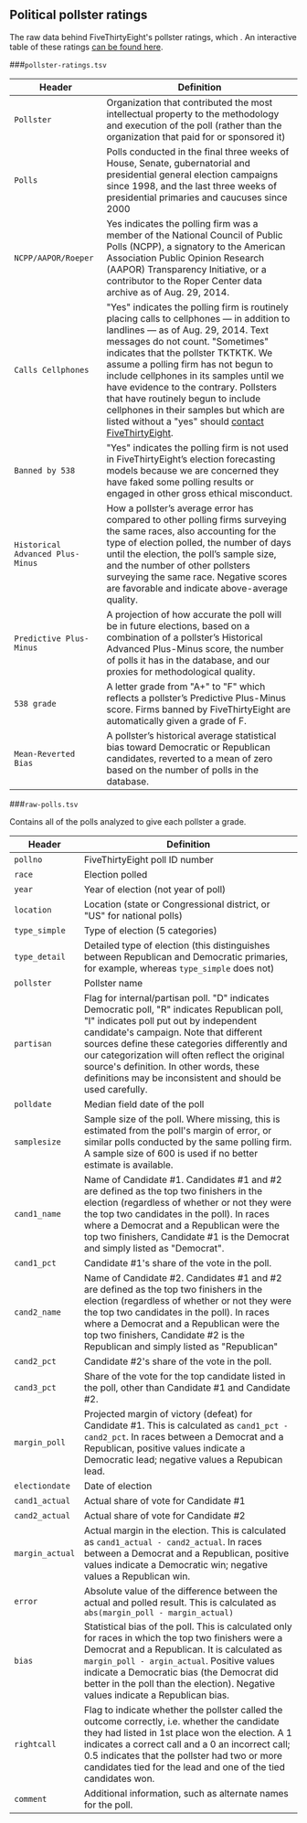 ## Political pollster ratings

The raw data behind FiveThirtyEight's pollster ratings, which . An interactive table of these ratings [can be found here]().

###`pollster-ratings.tsv`

Header | Definition
---|---------
`Pollster` | Organization that contributed the most intellectual property to the methodology and execution of the poll (rather than the organization that paid for or sponsored it)
`Polls` | Polls conducted in the final three weeks of House, Senate, gubernatorial and presidential general election campaigns since 1998, and the last three weeks of presidential primaries and caucuses since 2000
`NCPP/AAPOR/Roeper` | Yes indicates the polling firm was a member of the National Council of Public Polls (NCPP), a signatory to the American Association Public Opinion Research (AAPOR) Transparency Initiative, or a contributor to the Roper Center data archive as of Aug. 29, 2014.
`Calls Cellphones` | "Yes" indicates the polling firm is routinely placing calls to cellphones — in addition to landlines — as of Aug. 29, 2014. Text messages do not count. "Sometimes" indicates that the pollster TKTKTK. We assume a polling firm has not begun to include cellphones in its samples until we have evidence to the contrary. Pollsters that have routinely begun to include cellphones in their samples but which are listed without a "yes" should [contact FiveThirtyEight](mailto:contact@fivethirtyeight.com).
`Banned by 538` | "Yes" indicates the polling firm is not used in FiveThirtyEight’s election forecasting models because we are concerned they have faked some polling results or engaged in other gross ethical misconduct.
`Historical Advanced Plus-Minus` | How a pollster’s average error has compared to other polling firms surveying the same races, also accounting for the type of election polled, the number of days until the election, the poll’s sample size, and the number of other pollsters surveying the same race. Negative scores are favorable and indicate above-average quality.
`Predictive Plus-Minus` | A projection of how accurate the poll will be in future elections, based on a combination of a pollster’s Historical Advanced Plus-Minus score, the number of polls it has in the database, and our proxies for methodological quality.
`538 grade` |  A letter grade from "A+" to "F" which reflects a pollster’s Predictive Plus-Minus score. Firms banned by FiveThirtyEight are automatically given a grade of F.
`Mean-Reverted Bias` | A pollster’s historical average statistical bias toward Democratic or Republican candidates, reverted to a mean of zero based on the number of polls in the database.

###`raw-polls.tsv`

Contains all of the polls analyzed to give each pollster a grade.

Header | Definition
---|---------
`pollno` | FiveThirtyEight poll ID number
`race` | Election polled
`year` | Year of election (not year of poll)
`location` | Location (state or Congressional district, or "US" for national polls)
`type_simple` | Type of election (5 categories)
`type_detail` | Detailed type of election (this distinguishes between Republican and Democratic primaries, for example, whereas `type_simple` does not)
`pollster` | Pollster name
`partisan` | Flag for internal/partisan poll. "D" indicates Democratic poll, "R" indicates Republican poll, "I" indicates poll put out by independent candidate's campaign. Note that different sources define these categories differently and our categorization will often reflect the original source's definition. In other words, these definitions may be inconsistent and should be used carefully.
`polldate` | Median field date of the poll
`samplesize` | Sample size of the poll. Where missing, this is estimated from the poll's margin of error, or similar polls conducted by the same polling firm. A sample size of 600 is used if no better estimate is available.
`cand1_name` | Name of Candidate #1. Candidates #1 and #2 are defined as the top two finishers in the election (regardless of whether or not they were the top two candidates in the poll). In races where a Democrat and a Republican were the top two finishers, Candidate #1 is the Democrat and simply listed as "Democrat".
`cand1_pct` | Candidate #1's share of the vote in the poll.
`cand2_name` | Name of Candidate #2. Candidates #1 and #2 are defined as the top two finishers in the election (regardless of whether or not they were the top two candidates in the poll). In races where a Democrat and a Republican were the top two finishers, Candidate #2 is the Republican and simply listed as "Republican"
`cand2_pct` | Candidate #2's share of the vote in the poll.
`cand3_pct` | Share of the vote for the top candidate listed in the poll, other than Candidate #1 and Candidate #2.
`margin_poll` | Projected margin of victory (defeat) for Candidate #1. This is calculated as `cand1_pct - cand2_pct`. In races between a Democrat and a Republican, positive values indicate a Democratic lead; negative values a Repubican lead.
`electiondate` | Date of election
`cand1_actual` | Actual share of vote for Candidate #1
`cand2_actual` | Actual share of vote for Candidate #2
`margin_actual` | Actual margin in the election. This is calculated as `cand1_actual - cand2_actual`. In races between a Democrat and a Republican, positive values indicate a Democratic win; negative values a Republican win.
`error` | Absolute value of the difference between the actual and polled result. This is calculated as `abs(margin_poll - margin_actual)`
`bias` | Statistical bias of the poll. This is calculated only for races in which the top two finishers were a Democrat and a Republican. It is calculated as `margin_poll - argin_actual`. Positive values indicate a Democratic bias (the Democrat did better in the poll than the election). Negative values indicate a Republican bias.
`rightcall` | Flag to indicate whether the pollster called the outcome correctly, i.e. whether the candidate they had listed in 1st place won the election. A 1 indicates a correct call and a 0 an incorrect call; 0.5 indicates that the pollster had two or more candidates tied for the lead and one of the tied candidates won.
`comment` | Additional information, such as alternate names for the poll.